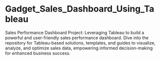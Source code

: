 # Gadget_Sales_Dashboard_Using_Tableau
Sales Performance Dashboard Project: Leveraging Tableau to build a powerful and user-friendly sales performance dashboard. Dive into the repository for Tableau-based solutions, templates, and guides to visualize, analyze, and optimize sales data, empowering informed decision-making for enhanced business success.
